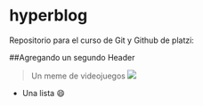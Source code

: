 # hyperblog
Repositorio para el curso de Git y Github de platzi:

##Agregando un segundo Header

> Un meme de videojuegos
![](https://i.imgur.com/dLvXZJx.jpeg "")
* Una lista
:smile:


